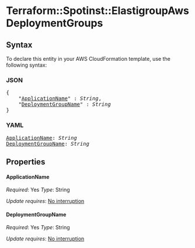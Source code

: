 # Terraform::Spotinst::ElastigroupAws DeploymentGroups

## Syntax

To declare this entity in your AWS CloudFormation template, use the following syntax:

### JSON

<pre>
{
    "<a href="#applicationname" title="ApplicationName">ApplicationName</a>" : <i>String</i>,
    "<a href="#deploymentgroupname" title="DeploymentGroupName">DeploymentGroupName</a>" : <i>String</i>
}
</pre>

### YAML

<pre>
<a href="#applicationname" title="ApplicationName">ApplicationName</a>: <i>String</i>
<a href="#deploymentgroupname" title="DeploymentGroupName">DeploymentGroupName</a>: <i>String</i>
</pre>

## Properties

#### ApplicationName

_Required_: Yes
_Type_: String

_Update requires_: [No interruption](https://docs.aws.amazon.com/AWSCloudFormation/latest/UserGuide/using-cfn-updating-stacks-update-behaviors.html#update-no-interrupt)

#### DeploymentGroupName

_Required_: Yes
_Type_: String

_Update requires_: [No interruption](https://docs.aws.amazon.com/AWSCloudFormation/latest/UserGuide/using-cfn-updating-stacks-update-behaviors.html#update-no-interrupt)


